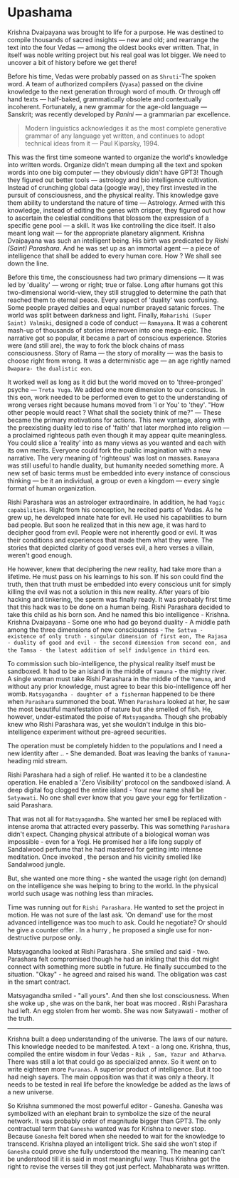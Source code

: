 # Upashama

Krishna Dvaipayana was brought to life for a purpose. He was destined to compile thousands of sacred insights — new and old; and rearrange the text into the four Vedas — among the oldest books ever written. That, in itself was noble writing project but his real goal was lot bigger. We need to uncover a bit of history before we get there!

Before his time, Vedas were probably passed on as `Shruti`-The spoken word. A team of authorized compilers (`Vyasa`) passed on the divine knowledge to the next generation through word of mouth. Or through off hand texts — half-baked, grammatically obsolete and contextually incoherent. Fortunately, a new grammar for the age-old language — Sanskrit; was recently developed by *Panini* — a grammarian par excellence.

> Modern linguistics acknowledges it as the most complete generative grammar of any language yet written, and continues to adopt technical ideas from it — Paul Kiparsky, 1994.

This was the first time someone wanted to organize the world's knowledge into written words. Organize didn't mean dumping all the text and spoken words into one big computer — they obviously didn't have GPT3! Though they figured out better tools — astrology and bio intelligence cultivation. Instead of crunching global data (google way), they first invested in the pursuit of consciousness, and the physical reality. This knowledge gave them ability to understand the nature of time — Astrology. Armed with this knowledge, instead of editing the genes with crisper, they figured out how to ascertain the celestial conditions that blossom the expression of a specific gene pool — a skill. It was like controlling the dice itself. It also meant long wait — for the appropriate planetary alignment. Krishna Dvaipayana was such an intelligent being. His birth was predicated by *Rishi (Saint) Parashara*. And he was set up as an immortal agent — a piece of intelligence that shall be added to every human core. How ? We shall see down the line.

Before this time, the consciousness had two primary dimensions — it was led by 'duality' — wrong or right; true or false. Long after humans got this two-dimensional world-view, they still struggled to determine the path that reached them to eternal peace. Every aspect of 'duality' was confusing. Some people prayed deities and equal number prayed satanic forces. The world was split between darkness and light. Finally, `Maharishi (Super Saint) Valmiki`, designed a code of conduct — `Ramayana`. It was a coherent mash-up of thousands of stories interwoven into one mega-epic. The narrative got so popular, it became a part of conscious experience. Stories were (and still are), the way to fork the block chains of mass consciousness. Story of Rama — the story of morality — was the basis to choose right from wrong. It was a deterministic age — an age rightly named `Dwapara- the dualistic eon`.

It worked well as long as it did but the world moved on to 'three-pronged' psyche — `Treta Yuga`. We added one more dimension to our conscious. In this eon, work needed to be performed even to get to the understanding of wrong verses right because humans moved from 'I or You' to 'they'. "How other people would react ? What shall the society think of me?" — These became the primary motivations for actions. This new vantage, along with the preexisting duality led to rise of 'faith' that later morphed into religion — a proclaimed righteous path even though it may appear quite meaningless. You could slice a 'reality' into as many views as you wanted and each with its own merits. Everyone could fork the public imagination with a new narrative. The very meaning of 'righteous' was lost on masses. `Ramayana` was still useful to handle duality, but humanity needed something more. A new set of basic terms must be embedded into every instance of conscious thinking — be it an individual, a group or even a kingdom — every single format of human organization.

Rishi Parashara was an astrologer extraordinaire. In addition, he had `Yogic capabilities`. Right from his conception, he recited parts of Vedas. As he grew up, he developed innate hate for evil. He used his capabilities to burn bad people. But soon he realized that in this new age, it was hard to decipher good from evil. People were not inherently good or evil. It was their conditions and experiences that made them what they were. The stories that depicted clarity of good verses evil, a hero verses a villain, weren't good enough.  

He however, knew that deciphering the new reality, had take more than a lifetime. He must pass on his learnings to his son. If his son could find the truth, then that truth must be embedded into every conscious unit for simply killing the evil was not a solution in this new reality. After years of bio hacking and tinkering, the sperm was finally ready. It was probably first time that this hack was to be done on a human being. Rishi Parashara decided to take this child as his born son. And he named this bio intelligence - Krishna. Krishna Dvaipayana - Some one who had go beyond duality - A middle path among the three dimensions of new consciousness - `The Sattva - existence of only truth - singular dimension of first eon, The Rajasa - duality of good and evil - the second dimension from second eon, and the Tamsa - the latest addition of self indulgence in third eon`.

To commission such bio-intelligence, the physical reality itself must be sandboxed. It had to be an island in the middle of `Yamuna` - the mighty river. A single woman must take Rishi Parashara in the middle of the `Yamuna`, and without any prior knowledge, must agree to bear this bio-intelligence off her womb. `Matsyagandha - daughter of a fisherman` happened to be there when `Parashara` summoned the boat. When `Parashara` looked at her, he saw the most beautiful manifestation of nature but she smelled of fish. He, however, under-estimated the poise of `Matsyagandha`. Though she probably knew who Rishi Parashara was, yet she wouldn't indulge in this bio-intelligence experiment without pre-agreed  securities.

The operation must be completely hidden to the populations and I need a new identity after .. - She demanded.  Boat was leaving the banks of `Yamuna`- heading mid stream.

Rishi Parashara had a sigh of relief. He wanted it to be a clandestine operation. He enabled a 'Zero Visibility' protocol on the sandboxed island. A deep digital fog clogged the entire island - Your new name shall be `Satyawati`. No one shall ever know that you gave your egg for fertilization - said Parashara.

That was not all for `Matsyagandha`. She wanted her smell be replaced with intense aroma that attracted every passerby. This was something `Parashara` didn't expect. Changing physical attribute of a biological woman was impossible - even for a Yogi. He promised her a life long supply of Sandalwood perfume that he had mastered for getting into intense meditation. Once invoked , the person and his vicinity smelled like Sandalwood jungle.

But, she wanted one more thing - she wanted the usage right (on demand) on the intelligence she was helping to bring to the world. In the physical world such usage was nothing less than miracles.

Time was running out for `Rishi Parashara`. He wanted to set the project in motion. He was not sure of the last ask. 'On demand' use for the most advanced intelligence was too much to ask. Could he negotiate? Or should he give a counter offer . In a hurry , he proposed a single use for non-destructive purpose only.

Matsyagandha looked at Rishi Parashara . She smiled and said - two. Parashara felt compromised though he had an inkling that this dot might connect with something more subtle in future. He finally succumbed to the situation. "Okay" - he agreed and raised his wand. The obligation was cast in the smart contract.

 Matsyagandha smiled - "all yours". And then she lost consciousness. When she woke up , she was on the bank, her boat was moored . Rishi Parashara had left. An egg stolen from her womb. She was now Satyawati - mother of the truth.

-----

Krishna built a deep understanding of the universe. The laws of our nature. This knowledge needed to be manifested. A text - a long one. Krishna, thus, compiled the entire wisdom in four Vedas - `Rik , Sam, Yazur and Atharva`. There was still a lot that could go as specialized annex. So it went on to write eighteen more `Puranas`. A superior product of intelligence. But it too had neigh sayers. The main opposition was that it was only a theory. It needs to be tested in real life before the knowledge be added as the laws of a new universe.

So Krishna summoned the most powerful editor - Ganesha. Ganesha was symbolized with an elephant brain to symbolize the size of the neural network. It was probably order of magnitude bigger than GPT3. The only contractual term that `Ganesha` wanted was for Krishna to never stop. Because `Ganesha` felt bored when she needed to wait for the knowledge to transcend. Krishna played an intelligent trick. She said she won't stop if `Ganesha` could prove she fully understood the meaning. The meaning can't be understood till it is said in most meaningful way. Thus Krishna got the right to revise the verses till they got just perfect. Mahabharata was written.
